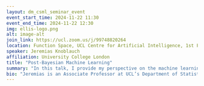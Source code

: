 ```yaml
---
layout: dm_csml_seminar_event
event_start_time: 2024-11-22 11:30
event_end_time: 2024-11-22 12:30
img: ellis-logo.png
alt: image-alt
join_link: https://ucl.zoom.us/j/99748820264
location: Function Space, UCL Centre for Artificial Intelligence, 1st Floor, 90 High Holborn, London WC1V 6BH
speaker: Jeremias Knoblauch
affiliation: University College London
title: "Post-Bayesian Machine Learning"
summary: "In this talk, I provide my perspective on the machine learning community's efforts to develop inference procedures with Bayesian characteristics that go beyond Bayes' Rule as an epistemological principle.  I will explain why these efforts are needed, as well as the forms which they take. Focusing on some of my own contributions to the field, I will trace out some of the community's most important milestones, as well as the challenges that lie ahead. Throughout, I will provide success stories of the field, and emphasise the new opportunities that open themselves up to us once we dare to go beyond orthodox Bayesian procedures."
bio: "Jeremias is an Associate Professor at UCL’s Department of Statistical Science. Prior to his current position, he was a Lecturer (07/2022-10/2024) and Biometrika Fellow in (10/2021-07/2022), also based at UCL. Before that, he was a doctoral candidate within the Oxford-Warwick Statistics programme (2016-2021) as well as the first UK-based Facebook Fellow (2020/2021). During that time, he also worked with the research arms of Amazon (2019) and DeepMind (2021)."
---
```

